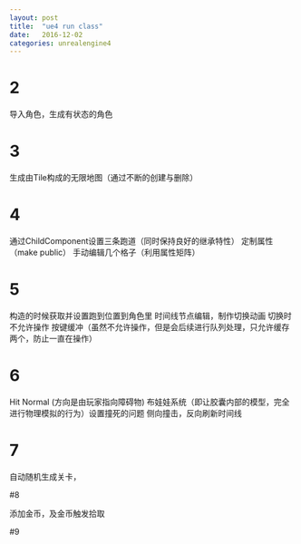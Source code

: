 ```yaml
---
layout: post
title:  "ue4 run class"
date:   2016-12-02
categories: unrealengine4
---
```


# 2

导入角色，生成有状态的角色

# 3

生成由Tile构成的无限地图（通过不断的创建与删除）

# 4

通过ChildComponent设置三条跑道（同时保持良好的继承特性）
定制属性（make public）
手动编辑几个格子（利用属性矩阵）

# 5

构造的时候获取并设置跑到位置到角色里
时间线节点编辑，制作切换动画
切换时不允许操作
按键缓冲（虽然不允许操作，但是会后续进行队列处理，只允许缓存两个，防止一直在操作）

# 6

Hit Normal (方向是由玩家指向障碍物)
布娃娃系统（即让胶囊内部的模型，完全进行物理模拟的行为）设置撞死的问题
侧向撞击，反向刷新时间线


# 7

自动随机生成关卡，

#8

添加金币，及金币触发拾取

#9
